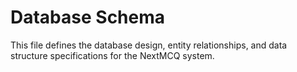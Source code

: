 # Database Schema

This file defines the database design, entity relationships, and data structure specifications for the NextMCQ system.
